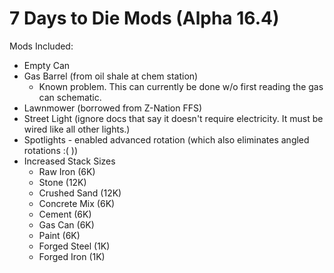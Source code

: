 # 7 Days to Die Mods (Alpha 16.4)

Mods Included:
- Empty Can
- Gas Barrel (from oil shale at chem station)
    * Known problem. This can currently be done w/o first reading the gas can schematic.
- Lawnmower (borrowed from Z-Nation FFS)
- Street Light (ignore docs that say it doesn't require electricity. It must be wired like all other lights.)
- Spotlights - enabled advanced rotation (which also eliminates angled rotations :( ))
- Increased Stack Sizes
    - Raw Iron (6K)
    - Stone (12K)
    - Crushed Sand (12K)
    - Concrete Mix (6K)
    - Cement (6K)
    - Gas Can (6K)
    - Paint (6K)
    - Forged Steel (1K)
    - Forged Iron (1K)